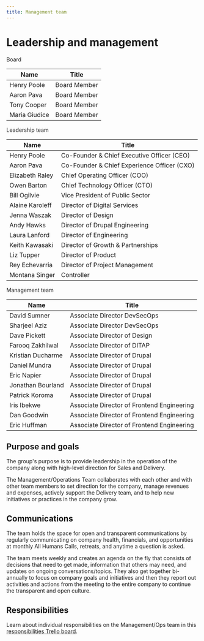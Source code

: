 ```yaml
---
title: Management team
---
```


# Leadership and management

Board

| Name          | Title        |
| ------------- | ------------ |
| Henry Poole   | Board Member |
| Aaron Pava    | Board Member |
| Tony Cooper   | Board Member |
| Maria Giudice | Board Member |

Leadership team

| Name            | Title                                       |
| --------------- | ------------------------------------------- |
| Henry Poole     | Co-Founder & Chief Executive Officer (CEO)  |
| Aaron Pava      | Co-Founder & Chief Experience Officer (CXO) |
| Elizabeth Raley | Chief Operating Officer (COO)               |
| Owen Barton     | Chief Technology Officer (CTO)              |
| Bill Ogilvie    | Vice President of Public Sector             |
| Alaine Karoleff | Director of Digital Services                |
| Jenna Waszak    | Director of Design                          |
| Andy Hawks      | Director of Drupal Engineering              |
| Laura Lanford   | Director of Engineering                     |
| Keith Kawasaki  | Director of Growth & Partnerships           |
| Liz Tupper      | Director of Product                         |
| Rey Echevarria  | Director of Project Management              |
| Montana Singer  | Controller                                  |

Management team

| Name              | Title                                      |
| ----------------- | ------------------------------------------ |
| David Sumner      | Associate Director DevSecOps               |
| Sharjeel Aziz     | Associate Director DevSecOps               |
| Dave Pickett      | Associate Director of Design               |
| Farooq Zakhilwal  | Associate Director of DITAP                |
| Kristian Ducharme | Associate Director of Drupal               |
| Daniel Mundra     | Associate Director of Drupal               |
| Eric Napier       | Associate Director of Drupal               |
| Jonathan Bourland | Associate Director of Drupal               |
| Patrick Koroma    | Associate Director of Drupal               |
| Iris Ibekwe       | Associate Director of Frontend Engineering |
| Dan Goodwin       | Associate Director of Frontend Engineering |
| Eric Huffman      | Associate Director of Frontend Engineering |

## Purpose and goals

The group's purpose is to provide leadership in the operation of the company along with high-level direction for Sales and Delivery.

The Management/Operations Team collaborates with each other and with other team members to set direction for the company, manage revenues and expenses, actively support the Delivery team, and to help new initiatives or practices in the company grow.

## Communications

The team holds the space for open and transparent communications by regularly communicating on company health, financials, and opportunities at monthly All Humans Calls, retreats, and anytime a question is asked.

The team meets weekly and creates an agenda on the fly that consists of decisions that need to get made, information that others may need, and updates on ongoing conversations/topics. They also get together bi-annually to focus on company goals and initiatives and then they report out activities and actions from the meeting to the entire company to continue the transparent and open culture.

## Responsibilities

Learn about individual responsibilities on the Management/Ops team in this [responsibilities Trello board](https://trello.com/b/qYDkL0tM/ops-team-responsibilities).

